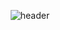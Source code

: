 <div align="center"> 

![header](https://capsule-render.vercel.app/api?height=400&type=Waving&text=Mi%20Yeon%20Park&color=auto&desc=A%20passionate%20full%20Stack%20developer)


</div>
